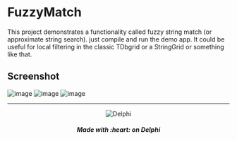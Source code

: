 # FuzzyMatch
This project demonstrates a functionality called fuzzy string match (or approximate string search).
just compile and run the demo app.
It could be useful for local filtering in the classic TDbgrid or a StringGrid or something like that.


## Screenshot
![image](https://github.com/AliDehbansiahkarbon/FuzzyMatch/assets/5601608/f445bc80-ebf9-475a-941f-89459d04fe17)
![image](https://github.com/AliDehbansiahkarbon/FuzzyMatch/assets/5601608/bce472ac-a4eb-4840-a164-b09eb07f74c0)
![image](https://github.com/AliDehbansiahkarbon/FuzzyMatch/assets/5601608/89eb80bd-a1d0-4f04-b708-d9502349e193)


<hr>
<p align="center">
<img src="https://i0.wp.com/blogs.embarcadero.com/wp-content/uploads/2022/11/dlogonew-5582740.png?resize=254%2C242&ssl=1" alt="Delphi">
</p>
<h5 align="center">
Made with :heart: on Delphi
</h5>
